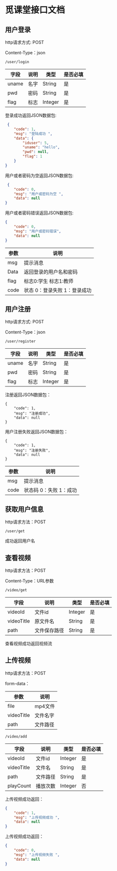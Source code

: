 # 觅课堂接口文档

## 用户登录

http请求方式: POST

Content-Type：json

```http
/user/login 
```

| 字段  | 说明 | 类型    | 是否必填 |
| ----- | ---- | ------- | -------- |
| uname | 名字 | String  | 是       |
| pwd   | 密码 | String  | 是       |
| flag  | 标志 | Integer | 是       |

 

登录成功返回JSON数据包:

```json
 {
    "code": 1,
    "msg": "登陆成功 ",
    "data": {
        "iduser": 5,
        "uname": "hello",
        "pwd": null,
        "flag": 1
    }
}
```

用户或者密码为空返回JSON数据包:

```json
 {
    "code": 0,
    "msg": "用户或密码为空 ",
    "data": null
}  
```

用户或者密码错误返回JSON数据包: 

```json
{
    "code": 0,
    "msg": "用户或密码错误",
    "data": null
}    
```

| 参数 | 说明                         |
| ---- | ---------------------------- |
| msg  | 提示消息                     |
| Data | 返回登录的用户名和密码       |
| flag | 标志0:学生 标志1:教师        |
| code | 状态 0：登录失败 1：登录成功 |

## 用户注册

http请求方式: POST

Content-Type：json  

```http
/user/register
```

| 字段  | 说明 | 类型    | 是否必填 |
| ----- | ---- | ------- | -------- |
| uname | 名字 | String  | 是       |
| pwd   | 密码 | String  | 是       |
| flag  | 标志 | Integer | 是       |

注册返回JSON数据包： 

```
{
    "code": 1,
    "msg": "注册成功",
    "data": null
}
```

用户注册失败返回JSON数据包：

```
{
    "code": 1,
    "msg": "注册失败",
    "data": null
}
```

| 参数 | 说明                   |
| ---- | ---------------------- |
| msg  | 提示消息               |
| code | 状态码 0：失败 1：成功 |

## 获取用户信息

http请求方法：POST



```http
/user/get
```

成功返回用户名

## 查看视频

http请求方法：POST

Content-Type：URL参数

```http
/video/get
```

| 字段       | 说明         | 类型    | 是否必填 |
| ---------- | ------------ | ------- | -------- |
| videoId    | 文件id       | Integer | 是       |
| videoTitle | 原文件名     | String  | 是       |
| path       | 文件保存路径 | String  | 是       |

查看视频成功返回视频流

## 上传视频

http请求方法：POST

form-data：

| 参数       | 说明     |
| ---------- | -------- |
| file       | mp4文件  |
| videoTitle | 文件名字 |
| path       | 文件路径 |

```http
/video/add
```

| 字段       | 说明     | 类型    | 是否必填 |
| ---------- | -------- | ------- | -------- |
| videoId    | 文件id   | Integer | 是       |
| videoTitle | 文件名   | String  | 是       |
| path       | 文件路径 | String  | 是       |
| playCount  | 播放次数 | Integer | 否       |



上传视频成功返回：

```json
{
    "code": 1,
    "msg": "上传视频成功 ",
    "data": null
}
```

上传视频成功返回：

```json
{
    "code": 0,
    "msg": "上传视频失败 ",
    "data": null
}
```

